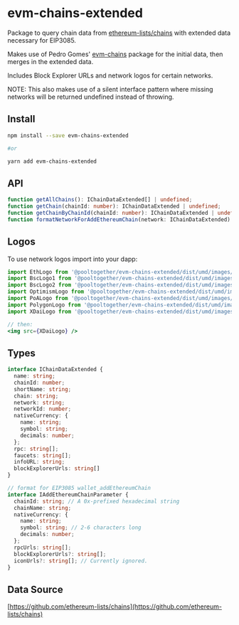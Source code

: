 # evm-chains-extended

Package to query chain data from [ethereum-lists/chains](https://github.com/ethereum-lists/chains) with extended data necessary for EIP3085.

Makes use of Pedro Gomes' [evm-chains](https://github.com/pedrouid/evm-chains) package for the initial data, then merges in the extended data.

Includes Block Explorer URLs and network logos for certain networks.

NOTE: This also makes use of a silent interface pattern where missing networks will be returned undefined instead of throwing.

## Install

```sh
npm install --save evm-chains-extended

#or

yarn add evm-chains-extended
```

## API

```typescript
function getAllChains(): IChainDataExtended[] | undefined;
function getChain(chainId: number): IChainDataExtended | undefined;
function getChainByChainId(chainId: number): IChainDataExtended | undefined;
function formatNetworkForAddEthereumChain(network: IChainDataExtended): IAddEthereumChainParameter;
```

## Logos

To use network logos import into your dapp:

```typescript
import EthLogo from '@pooltogether/evm-chains-extended/dist/umd/images/ethereum-icon.png'
import BscLogo1 from '@pooltogether/evm-chains-extended/dist/umd/images/bsc-icon-1.png'
import BscLogo2 from '@pooltogether/evm-chains-extended/dist/umd/images/bsc-icon-2.png'
import OptimismLogo from '@pooltogether/evm-chains-extended/dist/umd/images/optimism-icon.png'
import PoALogo from '@pooltogether/evm-chains-extended/dist/umd/images/poa-icon.png'
import PolygonLogo from '@pooltogether/evm-chains-extended/dist/umd/images/polygon-icon.png'
import XDaiLogo from '@pooltogether/evm-chains-extended/dist/umd/images/xdai-logo.png'
```

```jsx
// then:
<img src={XDaiLogo} />
```

## Types

```typescript
interface IChainDataExtended {
  name: string;
  chainId: number;
  shortName: string;
  chain: string;
  network: string;
  networkId: number;
  nativeCurrency: {
    name: string;
    symbol: string;
    decimals: number;
  };
  rpc: string[];
  faucets: string[];
  infoURL: string;
  blockExplorerUrls: string[]
}

// format for EIP3085 wallet_addEthereumChain
interface IAddEthereumChainParameter {
  chainId: string; // A 0x-prefixed hexadecimal string
  chainName: string;
  nativeCurrency: {
    name: string;
    symbol: string; // 2-6 characters long
    decimals: number;
  };
  rpcUrls: string[];
  blockExplorerUrls?: string[];
  iconUrls?: string[]; // Currently ignored.
}
```

## Data Source

[https://github.com/ethereum-lists/chains](https://github.com/ethereum-lists/chains)
